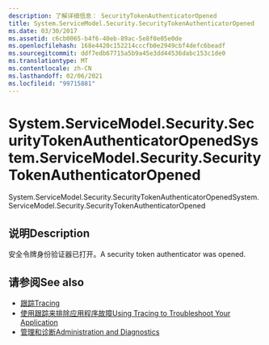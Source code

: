 ```yaml
---
description: 了解详细信息： SecurityTokenAuthenticatorOpened
title: System.ServiceModel.Security.SecurityTokenAuthenticatorOpened
ms.date: 03/30/2017
ms.assetid: c6cb0065-b4f6-40eb-89ac-5e8f0e05e0de
ms.openlocfilehash: 168e4420c152214cccfb0e2949cbf4defc6beadf
ms.sourcegitcommit: ddf7edb67715a5b9a45e3dd44536dabc153c1de0
ms.translationtype: MT
ms.contentlocale: zh-CN
ms.lasthandoff: 02/06/2021
ms.locfileid: "99715881"
---
```

# <a name="systemservicemodelsecuritysecuritytokenauthenticatoropened"></a><span data-ttu-id="6d46d-103">System.ServiceModel.Security.SecurityTokenAuthenticatorOpened</span><span class="sxs-lookup"><span data-stu-id="6d46d-103">System.ServiceModel.Security.SecurityTokenAuthenticatorOpened</span></span>

<span data-ttu-id="6d46d-104">System.ServiceModel.Security.SecurityTokenAuthenticatorOpened</span><span class="sxs-lookup"><span data-stu-id="6d46d-104">System.ServiceModel.Security.SecurityTokenAuthenticatorOpened</span></span>  
  
## <a name="description"></a><span data-ttu-id="6d46d-105">说明</span><span class="sxs-lookup"><span data-stu-id="6d46d-105">Description</span></span>  

 <span data-ttu-id="6d46d-106">安全令牌身份验证器已打开。</span><span class="sxs-lookup"><span data-stu-id="6d46d-106">A security token authenticator was opened.</span></span>  
  
## <a name="see-also"></a><span data-ttu-id="6d46d-107">请参阅</span><span class="sxs-lookup"><span data-stu-id="6d46d-107">See also</span></span>

- [<span data-ttu-id="6d46d-108">跟踪</span><span class="sxs-lookup"><span data-stu-id="6d46d-108">Tracing</span></span>](index.md)
- [<span data-ttu-id="6d46d-109">使用跟踪来排除应用程序故障</span><span class="sxs-lookup"><span data-stu-id="6d46d-109">Using Tracing to Troubleshoot Your Application</span></span>](using-tracing-to-troubleshoot-your-application.md)
- [<span data-ttu-id="6d46d-110">管理和诊断</span><span class="sxs-lookup"><span data-stu-id="6d46d-110">Administration and Diagnostics</span></span>](../index.md)
